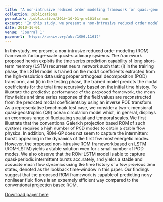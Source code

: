 ```yaml
---
title: "A non-intrusive reduced order modeling framework for quasi-geostrophic turbulence"
collection: publications
permalink: /publication/2010-10-01-pre2019rahman
excerpt: 'In this study, we present a non-intrusive reduced order modeling (ROM) framework for large-scale quasi-stationary systems.'
date: 2010-10-01
venue: 'Journal 1'
paperurl: 'https://arxiv.org/abs/1906.11617'
---
```

In this study, we present a non-intrusive reduced order modeling (ROM) framework for large-scale quasi-stationary systems. The framework proposed herein exploits the time series prediction capability of long short-term memory (LSTM) recurrent neural network such that: (i) in the training phase, the LSTM model is trained on the modal coefficients extracted from the high-resolution data using proper orthogonal decomposition (POD) transform, and (ii) in the testing phase, the trained model predicts the modal coefficients for the total time recursively based on the initial time history. To illustrate the predictive performance of the proposed framework, the mean flow fields and time series response of the field values are reconstructed from the predicted modal coefficients by using an inverse POD transform. As a representative benchmark test case, we consider a two-dimensional quasi-geostrophic (QG) ocean circulation model which, in general, displays an enormous range of fluctuating spatial and temporal scales. We first illustrate that the conventional Galerkin projection based ROM of such systems requires a high number of POD modes to obtain a stable flow physics. In addition, ROM-GP does not seem to capture the intermittent bursts appearing in the dynamics of the first few most energetic modes. However, the proposed non-intrusive ROM framework based on LSTM (ROM-LSTM) yields a stable solution even for a small number of POD modes. We also observe that the ROM-LSTM model is able to capture quasi-periodic intermittent bursts accurately, and yields a stable and accurate mean flow dynamics using the time history of a few previous time states, denoted as the lookback time-window in this paper. Our findings suggest that the proposed ROM framework is capable of predicting noisy nonlinear fluid flows in an extremely efficient way compared to the conventional projection based ROM.

[Download paper here](http://academicpages.github.io/files/pre2019rahman.pdf)

